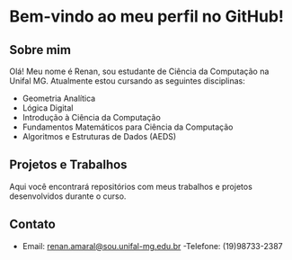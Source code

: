# Bem-vindo ao meu perfil no GitHub!

## Sobre mim
Olá! Meu nome é Renan, sou estudante de Ciência da Computação na Unifal MG. 
Atualmente estou cursando as seguintes disciplinas:

- Geometria Analítica
- Lógica Digital
- Introdução à Ciência da Computação
- Fundamentos Matemáticos para Ciência da Computação
- Algoritmos e Estruturas de Dados (AEDS)

## Projetos e Trabalhos
Aqui você encontrará repositórios com meus trabalhos e projetos desenvolvidos durante o curso.

## Contato
- Email: renan.amaral@sou.unifal-mg.edu.br
-Telefone: (19)98733-2387

